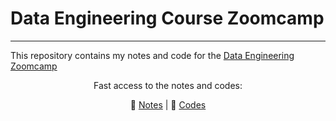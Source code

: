 # Data Engineering Course Zoomcamp
---

This repository contains my notes and code for the [Data Engineering Zoomcamp](https://github.com/DataTalksClub/data-engineering-zoomcamp/)

<div align="center">
Fast access to the notes and codes: <br>
  
📝 [Notes](https://github.com/byrocuy/dataengineering-zoomcamp/tree/main/Notes) | 
🔗 [Codes](https://github.com/byrocuy/dataengineering-zoomcamp/tree/main/Codes)

</dic>


